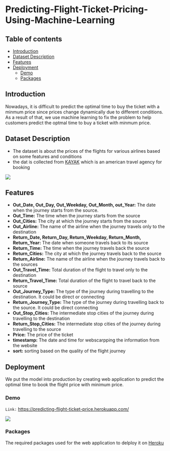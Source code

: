# Predicting-Flight-Ticket-Pricing-Using-Machine-Learning

## Table of contents
* [Introduction](#Introduction)
* [Dataset Description](#Dataset-Description)
* [Features](#Features)
* [Deployment ](#Deployment)
  * [Demo](#Demo)
  * [Packages](#Packages)  
## Introduction 
Nowadays, it is difficult to predict the optimal time to buy the ticket with a minmum price since prices change dynamically due to different conditions. As a result of that, we use machine learning to fix the problem to help customers predict the optmal time to buy a ticket with minmum price.

## Dataset Description
 * The dataset is about the prices of the flights for various airlines based on some features and conditions
 * the dat is collected from [KAYAK](https://www.kayak.ae/) which is an american travel agency for booking 

<img src = "https://i.imgur.com/cHOkO7a.png" >

## Features 
* __Out_Date, Out_Day, Out_Weekday, Out_Month, out_Year:__ The date when the journey starts from the source.
* __Out_Time:__ The time when the journey starts from the source
* __Out_Cities:__ The city at which the journey starts from the source
* __Out_Airline:__ The name of the airline when the journey travels only to the destination
* __Return_Date, Return_Day, Return_Weekday, Return_Month, Return_Year:__ The date when someone travels back to its source
* __Return_Time:__ The time when the journey travels back the source
* __Return_Cities:__ The city at which the journey travels back to the source
* __Return_Airline:__ The name of the airline when the journey travels back to the sources
* __Out_Travel_Time:__ Total duration of the flight to travel only to the destination
* __Return_Travel_Time:__ Total duration of the flight to travel back to the source
* __Out_Journey_Type:__ The type of the journey during travelling to the destination. It could be direct or connecting
* __Return_Journey_Type:__ The type of the journey during travelling back to the source. It could be direct connecting
* __Out_Stop_Cities:__ The intermediate stop cities of the journey during travelling to the destination
* __Return_Stop_Cities:__ The intermediate stop cities of the journey during travelling to the source
* __Price:__ The price of the ticket
* __timestamp:__ The date and time for webscarpping the information from the website
* __sort:__ sorting based on the quality of the flight journey


## Deployment 
We put the model into production by creating web application to predict the optimal time to book the flight price with minimum price.

### Demo 

`Link:` https://predicting-flight-ticket-price.herokuapp.com/

<img src = "https://i.imgur.com/3SLSjPs.png">


### Packages 

The required packages used for the web application to delploy it on [Heroku](https://www.heroku.com/)
